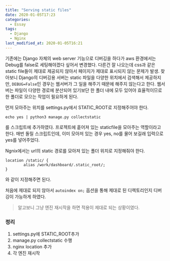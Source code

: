 ```yaml
---
title: "Serving static files"
date: 2020-01-05T17:23
categories:
  - Essay
tags:
  - Django
  - Nginx
last_modified_at: 2020-01-05T16:21
---
```


기존에는 Django 자체의 web server 기능으로 디버깅을 하다가 
aws 환경에서는 Debug를 false로 세팅해야겠다 싶어서 변경했다.
다른건 잘 나오는데 css과 같은 static file들이 제대로 제공되지 않아서 페이지가 제대로 표시되지 않는 문제가 발생.
찾아보니 Django의 디버깅용 서버는 static 파일을 다양한 위치에서 검색해서 제공하지만,
`DEBUG=False`인 경우는 웹서버가 그 일을 해주기 때문에 해주지 않는다고 한다.
웹서버는 파일이 다양한 경로에 분산되어 있기보단 한 폴더 내에 모두 있어야 효율적이므로 한 폴더로 모으는 작업이 필요하게 된다.

먼저 모아주는 위치를 settings.py에서 STATIC_ROOT로 지정해주어야 한다.
```
echo yes | python3 manage.py collectstatic
```
를 스크립트에 추가하였다.
프로젝트에 흩어져 있는 staticfile을 모아주는 역할이라고 한다.
매번 돌릴 스크립트인데, 이미 모아저 있는 경우 yes, no를 물어 보길래 입력으로 yes를 넣어주었다.

Ngnix에서는 url의 static 경로를 모아져 있는 폴더 위치로 지정해줘야 한다.

```
location /static/ {
        alias /work/dashboard/.static_root/;
}
```
와 같이 지정해주면 된다.

처음에 제대로 되지 않아서 
`autoindex on;` 옵션을 통해 제대로 된 디렉토리인지 디버깅이 가능하게 하였다.
> 알고보니 그냥 엔진 재시작을 하면 적용이 제대로 되는 상황이였다.

### 정리
1. settings.py에 STATIC_ROOT추가
2. manage.py collectstatic 수행
3. nginx location 추가
4. 각 엔진 재시작
